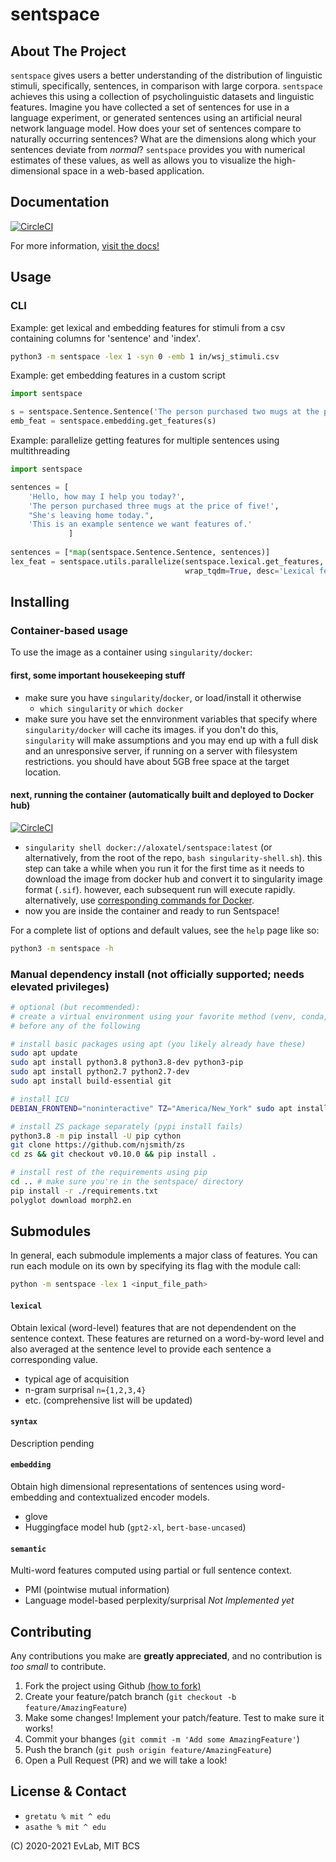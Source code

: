 # sentspace


<!-- ABOUT THE PROJECT -->
## About The Project

`sentspace`
gives users a better understanding of the distribution of linguistic stimuli,
specifically, sentences, in comparison with large corpora. `sentspace` achieves
this using a collection of psycholinguistic datasets and linguistic features.
Imagine you have collected a set of sentences for use in a language experiment, or generated 
sentences using an artificial neural network language model. How does your set of sentences compare to 
naturally occurring sentences? What are the dimensions along which your sentences deviate from
*normal*? 
`sentspace` provides you with numerical estimates of these values, as well as
allows you to visualize the high-dimensional space in a web-based application.


## Documentation 
[![CircleCI](https://circleci.com/gh/aalok-sathe/sentspace/tree/main.svg?style=svg)](https://circleci.com/gh/aalok-sathe/sentspace/tree/main)

For more information, [visit the docs!](https://aalok-sathe.github.io/sentspace/index.html)

<!-- request read access to the [project doc](https://docs.google.com/document/d/1O1M7T5Ji6KKRvDfI7KQXe_LJ7l9O6_OZA7TEaVP4f8E/edit#). -->



## Usage

### CLI
Example: get lexical and embedding features for stimuli from a csv containing columns for 'sentence' and 'index'.
```bash
python3 -m sentspace -lex 1 -syn 0 -emb 1 in/wsj_stimuli.csv
```

Example: get embedding features in a custom script
```python
import sentspace

s = sentspace.Sentence.Sentence('The person purchased two mugs at the price of one.')
emb_feat = sentspace.embedding.get_features(s)
```

Example: parallelize getting features for multiple sentences using multithreading
```python
import sentspace

sentences = [
    'Hello, how may I help you today?',
    'The person purchased three mugs at the price of five!',
    "She's leaving home today.",
    'This is an example sentence we want features of.'
             ]
             
sentences = [*map(sentspace.Sentence.Sentence, sentences)]
lex_feat = sentspace.utils.parallelize(sentspace.lexical.get_features, sentences,
                                       wrap_tqdm=True, desc='Lexical features pipeline')
```


## Installing


### Container-based usage

To use the image as a container using `singularity/docker`:

#### **first, some important housekeeping stuff**
- make sure you have `singularity`/`docker`, or load/install it otherwise
  - `which singularity`   or  `which docker` 
- make sure you have set the ennvironment variables that specify where `singularity/docker` will cache its images. if you don't do this, `singularity` will make assumptions and you may end up with a full disk and an unresponsive server, if running on a server with filesystem restrictions. you should have about 5GB free space at the target location.

#### **next, running the container** (automatically built and deployed to Docker hub)
[![CircleCI](https://circleci.com/gh/aalok-sathe/sentspace/tree/circle-ci.svg?style=svg)](https://circleci.com/gh/aalok-sathe/sentspace/tree/circle-ci)

- `singularity shell docker://aloxatel/sentspace:latest` (or alternatively, from the root of the repo, `bash singularity-shell.sh`). this step can take a while when you run it for the first time as it needs to download the image from docker hub and convert it to singularity image format (`.sif`). however, each subsequent run will execute rapidly. alternatively, use [corresponding commands for Docker](https://docs.docker.com/engine/reference/commandline/exec/).
- now you are inside the container and ready to run Sentspace!

For a complete list of options and default values, see the `help` page like so:
```bash
python3 -m sentspace -h
```

### Manual dependency install (not officially supported; needs elevated privileges)
```bash
# optional (but recommended): 
# create a virtual environment using your favorite method (venv, conda, ...) 
# before any of the following

# install basic packages using apt (you likely already have these)
sudo apt update
sudo apt install python3.8 python3.8-dev python3-pip
sudo apt install python2.7 python2.7-dev 
sudo apt install build-essential git

# install ICU
DEBIAN_FRONTEND="noninteractive" TZ="America/New_York" sudo apt install python3-icu

# install ZS package separately (pypi install fails)
python3.8 -m pip install -U pip cython
git clone https://github.com/njsmith/zs
cd zs && git checkout v0.10.0 && pip install .

# install rest of the requirements using pip
cd .. # make sure you're in the sentspace/ directory
pip install -r ./requirements.txt
polyglot download morph2.en
```



## Submodules

In general, each submodule implements a major class of features. You can run each module on its own by specifying its flag with the module call:
```bash
python -m sentspace -lex 1 <input_file_path>
```

#### `lexical`
Obtain lexical (word-level) features that are not dependendent on the sentence context. 
These features are returned on a word-by-word level and also averaged at the sentence level to provide each sentence a corresponding value.
- typical age of acquisition
- n-gram surprisal `n={1,2,3,4}`
- etc. (comprehensive list will be updated)

#### `syntax`
Description pending

#### `embedding`
Obtain high dimensional representations of sentences using word-embedding and contextualized encoder models.
- glove
- Huggingface model hub (`gpt2-xl`, `bert-base-uncased`)

#### `semantic`
Multi-word features computed using partial or full sentence context.
- PMI (pointwise mutual information)
- Language model-based perplexity/surprisal
*Not Implemented yet*




## Contributing

Any contributions you make are **greatly appreciated**, and no contribution is *too small* to contribute.

1. Fork the project using Github [(how to fork)](https://docs.github.com/en/get-started/quickstart/fork-a-repo)
2. Create your feature/patch branch (`git checkout -b feature/AmazingFeature`)
3. Make some changes! Implement your patch/feature. Test to make sure it works!
4. Commit your bhanges (`git commit -m 'Add some AmazingFeature'`)
5. Push the branch (`git push origin feature/AmazingFeature`)
6. Open a Pull Request (PR) and we will take a look!

## License & Contact
- `gretatu % mit ^ edu`
- `asathe % mit ^ edu`

(C) 2020-2021 EvLab, MIT BCS
